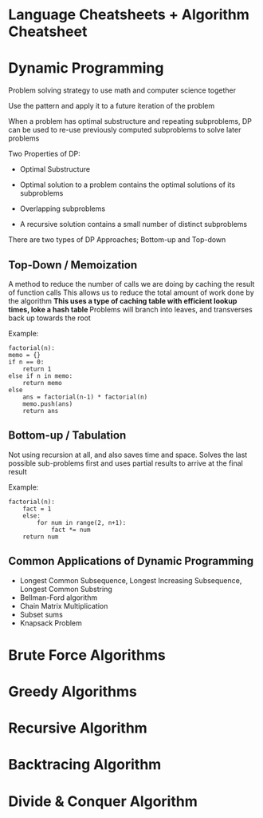 # Language Cheatsheets + Algorithm Cheatsheet

# Dynamic Programming

Problem solving strategy to use math and computer science together

Use the pattern and apply it to a future iteration of the problem

When a problem has optimal substructure and repeating subproblems, DP can be used
to re-use previously computed subproblems to solve later problems

Two Properties of DP:
* Optimal Substructure
- Optimal solution to a problem contains the optimal solutions of its subproblems
* Overlapping subproblems
- A recursive solution contains a small number of distinct subproblems

There are two types of DP Approaches; Bottom-up and Top-down

## Top-Down / Memoization
A method to reduce the number of calls we are doing by caching the result of function calls
This allows us to reduce the total amount of work done by the algorithm
<b> This uses a type of caching table with efficient lookup times, loke a hash table </b>
Problems will branch into leaves, and transverses back up towards the root

Example:

    factorial(n):
    memo = {}
    if n == 0:
        return 1
    else if n in memo:
        return memo
    else
        ans = factorial(n-1) * factorial(n)
        memo.push(ans)
        return ans

## Bottom-up / Tabulation
Not using recursion at all, and also saves time and space.
Solves the last possible sub-problems first and uses partial results to arrive at the final result

Example:

    factorial(n):  
        fact = 1  
        else:  
            for num in range(2, n+1):  
                fact *= num  
        return num  

## Common Applications of Dynamic Programming
* Longest Common Subsequence, Longest Increasing Subsequence, Longest Common Substring
* Bellman-Ford algorithm
* Chain Matrix Multiplication
* Subset sums
* Knapsack Problem

# Brute Force Algorithms

# Greedy Algorithms

# Recursive Algorithm

# Backtracing Algorithm

# Divide & Conquer Algorithm


